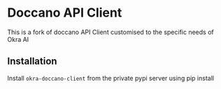 # Doccano API Client

This is a fork of doccano API Client customised to the specific needs of Okra AI 

## Installation

Install `okra-doccano-client` from the private pypi server using pip install
